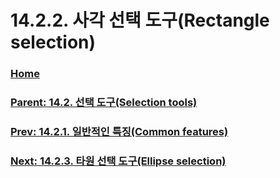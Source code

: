 # 14.2.2. 사각 선택 도구(Rectangle selection)

### [Home](./00-home.md)
### [Parent: 14.2. 선택 도구(Selection tools)](./14-02-00-selection-tools.md)
### [Prev: 14.2.1. 일반적인 특징(Common features)](./14-02-01-common-features.md)
### [Next: 14.2.3. 타원 선택 도구(Ellipse selection)](./14-02-03-ellipse-selection.md)
